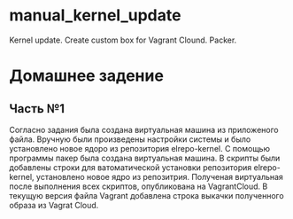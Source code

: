 # manual_kernel_update
Kernel update. Create custom box for Vagrant Clound. Packer.
#
# Домашнее задение 
##  Часть №1
Согласно задания была создана виртуальная машина из приложеного файла. Вручную были произведены настройки системы и было установлено новое ядоро из репозитория elrepo-kernel.
С помощью программы пакер была создана виртуальная машина. В скрипты были добавлены строки для ватоматической установки репозитория elrepo-kernel, установлено новое ядро из репозитрия. Полученая виртуальная после выполнения всех скриптов, опубликована на VagrantCloud. В текущую версия файла Vagrant добавлена строка выкачки полученного образа из Vagrat Cloud.
